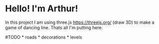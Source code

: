 # Hello! I'm Arthur!

In this project I am using three.js https://threejs.org/ (draw 3D) to make a game of dancing line. Thats all I'm putting here.

#TODO
	* roads
	* decorations
	* levels
